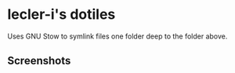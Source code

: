 # lecler-i's dotiles

Uses GNU Stow to symlink files one folder deep to the folder above.

## Screenshots



